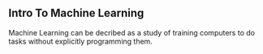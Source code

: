 ## Intro To Machine Learning

Machine Learning can be decribed as a study of training computers to do tasks without explicitly programming them.

